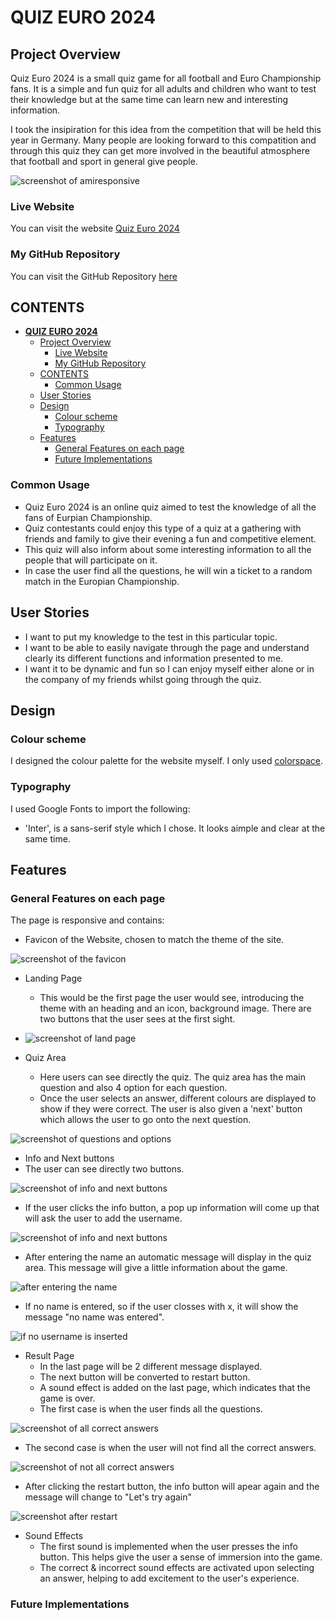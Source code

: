 # **QUIZ EURO 2024**

## Project Overview

Quiz Euro 2024 is a small quiz game for all football and Euro Championship fans. It is a simple and fun quiz for all adults and children who want to test their knowledge but at the same time can learn new and interesting information.

I took the insipiration for this idea from the competition that will be held this year in Germany. Many people are looking forward to this compatition and through this quiz they can get more involved in the beautiful atmosphere that football and sport in general give people. 

![screenshot of amiresponsive](document/responsiv.JPG)

### Live Website

You can visit the website [Quiz Euro 2024](https://alsona1188.github.io/euro2024-quiz/)

### My GitHub Repository

You can visit the GitHub Repository [here](https://github.com/alsona1188/euro2024-quiz)

## CONTENTS

- [**QUIZ EURO 2024**](#quiz-euro-2024)
  - [Project Overview](#project-overview)
    - [Live Website](#live-website)
    - [My GitHub Repository](#my-github-repository)
  - [CONTENTS](#contents)
    - [Common Usage](#common-usage)
  - [User Stories](#user-stories)
  - [Design](#design)
    - [Colour scheme](#colour-scheme)
    - [Typography](#typography)
  - [Features](#features)
    - [General Features on each page](#general-features-on-each-page)
    - [Future Implementations](#future-implementations)
   
### Common Usage

- Quiz Euro 2024 is an online quiz aimed to test the knowledge of all the fans of Eurpian Championship.
- Quiz contestants could enjoy this type of a quiz at a gathering with friends and family to give their evening a fun and competitive element.
- This quiz will also inform about some interesting information to all the people that will participate on it. 
- In case the user find all the questions, he will win a ticket to a random match in the Europian Championship.

## User Stories

- I want to put my knowledge to the test in this particular topic.
- I want to be able to easily navigate through the page and understand clearly its different functions and information presented to me.
- I want it to be dynamic and fun so I can enjoy myself either alone or in the company of my friends whilst going through the quiz.

## Design

### Colour scheme

I designed the colour palette for the website myself. I only used [colorspace](https://mycolor.space/?hex=%23100B18&sub=1).

### Typography

I used Google Fonts to import the following:

- 'Inter', is a sans-serif style which I chose. It looks aimple and clear at the same time.
  
 ## Features

### General Features on each page

The page is responsive and contains:

- Favicon of the Website, chosen to match the theme of the site.

![screenshot of the favicon](document/favicon.JPG)

- Landing Page
  - This would be the first page the user would see, introducing the theme with an heading and an icon, background image. There are two buttons that the user sees at the first sight.
- ![screenshot of land page](document/land_page.JPG)

- Quiz Area
  - Here users can see directly the quiz. The quiz area has the main question and also 4 option for each question.
  - Once the user selects an answer, different colours are displayed to show if they were correct.  The user is also given a 'next' button which allows the user to go onto the next question.

![screenshot of questions and options](document/question-and-options.JPG)

- Info and Next buttons
 - The user can see directly two buttons.
  
![screenshot of info and next buttons](document/info-next-button.JPG)

 - If the user clicks the info button, a pop up information will come up that will ask the user to add the username.
  
  ![screenshot of info and next buttons](document/popup_entername.JPG)
  
 - After entering the name an automatic message will display in the quiz area. This message will give a little information about the game.
  
![after entering the name](document/after_popup.JPG)

- If no name is entered, so if the user closses with x, it will show the message "no name was entered".
  
![if no username is inserted](document/no-username.JPG)  

- Result Page
  - In the last page will be 2 different message displayed.
  - The next button will be converted to restart button.
  - A sound effect is added on the last page, which indicates that the game is over.
  - The first case is when the user finds all the questions.
  
![screenshot of all correct answers](document/all-correct-answers.JPG)

  - The second case is when the user will not find all the correct answers.
  
![screenshot of not all correct answers](document/not-all-correct.JPG)  

  - After clicking the restart button, the info button will apear again and the message will change to "Let's try again"
  
![screenshot after restart](document/after-restart.JPG) 

- Sound Effects
  - The first sound is implemented when the user presses the info button. This helps give the user a sense of immersion into the game.
  - The correct & incorrect sound effects are activated upon selecting an answer, helping to add excitement to the user's experience.

### Future Implementations


